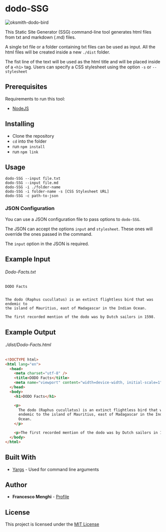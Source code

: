 # dodo-SSG

![oksmith-dodo-bird](https://user-images.githubusercontent.com/53121061/133529086-a9ef9617-3b50-488f-ac74-48b274eb90fd.jpg)

This Static Site Generator (SSG) command-line tool generates html files from txt and markdown (.md) files.

A single txt file or a folder containing txt files can be used as input.
All the html files will be created inside a new `./dist` folder.

The fist line of the text will be used as the html title and will be placed inside of a `<h1>` tag.
Users can specify a CSS stylesheet using the option `-s` or `--stylesheet`

## Prerequisites

Requirements to run this tool:

- [NodeJS](https://nodejs.org/en/)

## Installing

- Clone the repository
- `cd` into the folder
- run `npm install`
- run `npm link`

## Usage

```
dodo-SSG --input file.txt
dodo-SSG --input file.md
dodo-SSG -i ./folder-name
dodo-SSG -i folder-name -s [CSS Stylesheet URL]
dodo-SSG -c path-to-json
```

### JSON Configuration

You can use a JSON configuration file to pass options to `dodo-SSG`.

The JSON can accept the options `input` and `stylesheet`.
These ones will override the ones passed in the command.

The `input` option in the JSON is required.

## Example Input

###### Dodo-Facts.txt

```
DODO Facts


The dodo (Raphus cucullatus) is an extinct flightless bird that was endemic to
the island of Mauritius, east of Madagascar in the Indian Ocean.

The first recorded mention of the dodo was by Dutch sailors in 1598.
```

## Example Output

###### ./dist/Dodo-Facts.html

```html
<!DOCTYPE html>
<html lang="en">
  <head>
    <meta charset="utf-8" />
    <title>DODO Facts</title>
    <meta name="viewport" content="width=device-width, initial-scale=1" />
  </head>
  <body>
    <h1>DODO Facts</h1>

    <p>
      The dodo (Raphus cucullatus) is an extinct flightless bird that was
      endemic to the island of Mauritius, east of Madagascar in the Indian
      Ocean.
    </p>

    <p>The first recorded mention of the dodo was by Dutch sailors in 1598.</p>
  </body>
</html>
```

## Built With

- [Yargs](https://github.com/yargs/yargs) - Used for command line arguments

## Author

- **Francesco Menghi** - [Profile](https://github.com/menghif)

## License

This project is licensed under the [MIT License](LICENSE)
